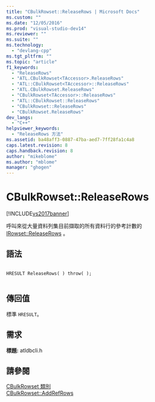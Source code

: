 ```yaml
---
title: "CBulkRowset::ReleaseRows | Microsoft Docs"
ms.custom: ""
ms.date: "12/05/2016"
ms.prod: "visual-studio-dev14"
ms.reviewer: ""
ms.suite: ""
ms.technology: 
  - "devlang-cpp"
ms.tgt_pltfrm: ""
ms.topic: "article"
f1_keywords: 
  - "ReleaseRows"
  - "ATL.CBulkRowset<TAccessor>.ReleaseRows"
  - "ATL::CBulkRowset<TAccessor>::ReleaseRows"
  - "ATL.CBulkRowset.ReleaseRows"
  - "CBulkRowset<TAccessor>::ReleaseRows"
  - "ATL::CBulkRowset::ReleaseRows"
  - "CBulkRowset::ReleaseRows"
  - "CBulkRowset.ReleaseRows"
dev_langs: 
  - "C++"
helpviewer_keywords: 
  - "ReleaseRows 方法"
ms.assetid: ba48aff3-0887-47ba-aed7-7ff28fa1c4a8
caps.latest.revision: 8
caps.handback.revision: 8
author: "mikeblome"
ms.author: "mblome"
manager: "ghogen"
---
```

# CBulkRowset::ReleaseRows
[!INCLUDE[vs2017banner](../../assembler/inline/includes/vs2017banner.md)]

呼叫來從大量資料列集目前擷取的所有資料行的參考計數的 [IRowset::ReleaseRows](https://msdn.microsoft.com/en-us/library/ms719771.aspx) 。  
  
## 語法  
  
```  
  
HRESULT ReleaseRows( ) throw( );  
  
```  
  
## 傳回值  
 標準 `HRESULT`。  
  
## 需求  
 **標題:** atldbcli.h  
  
## 請參閱  
 [CBulkRowset 類別](../../data/oledb/cbulkrowset-class.md)   
 [CBulkRowset::AddRefRows](../../data/oledb/cbulkrowset-addrefrows.md)